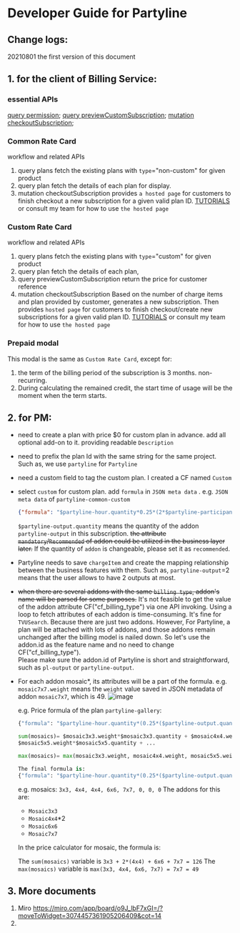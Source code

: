 # Developer Guide for Partyline

## Change logs:

20210801 the first version of this document



## 1. for the client of Billing Service:

### essential APIs
[query permission](https://justinchen00.github.io/page/billingservice/API%20definition.html#query-permission);
[query previewCustomSubscription](https://justinchen00.github.io/page/billingservice/API%20definition.html#query-previewcustomsubscription);
[mutation checkoutSubscription](https://justinchen00.github.io/page/billingservice/API%20definition.html#mutation-checkoutsubscription);

### Common Rate Card

workflow and related APIs

1. query plans
   fetch the existing plans with `type`="non-custom" for given product
2. query plan
   fetch the details of each plan for display.
3. mutation checkoutSubscription
   provides `a hosted page` for customers to finish checkout a new subscription for a given valid plan ID. 
   [TUTORIALS](https://www.chargebee.com/checkout-portal-docs/checkout-new-tutorial.html) or consult my team for how to use `the hosted page`

### Custom Rate Card

workflow and related APIs

1. query plans
    fetch the existing plans with `type`="custom" for given product
2. query plan
    fetch the details of each plan, 
3. query previewCustomSubscription
    return the price for customer reference
4. mutation checkoutSubscription
    Based on the number of charge items and plan provided by customer, generates a new subscription. Then provides `hosted page` for customers to finish checkout/create new subscriptions for a given valid plan ID. 
    [TUTORIALS](https://www.chargebee.com/checkout-portal-docs/checkout-new-tutorial.html) or consult my team for how to use `the hosted page`

### Prepaid modal

This modal is the same as `Custom Rate Card`, except for:

1. the term of the billing period of the subscription is 3 months. non-recurring.
2. During calculating the remained credit, the start time of usage will be the moment when the term starts.

## 2. for PM:

* need to create a plan with price $0 for custom plan in advance.  add all optional add-on to it. providing readable `Description`

* need to prefix the plan Id with the same string for the same project. Such as, we use `partyline` for `Partyline`

* need a custom field to tag the custom plan. I created a CF named  `Custom`

* select `custom` for custom plan.  add `formula` in `JSON meta data` . 
  e.g. 
  `JSON meta data`  of `partyline-common-custom`

  ```json
  {"formula": "$partyline-hour.quantity*0.25*(2*$partyline-participant.quantity*(1+225/100)+$partyline-output.quantity*(1+225/100))"}
  ```

   `$partyline-output.quantity`  means the quantity of the addon `partyline-output` in this subscription.
~~the attribute  `mandatory`/`Recommended` of addon could be utilized in the business layer later.~~  If the quantity of `addon` is changeable, please set it as `recommended`.   
  
* Partyline needs to save `chargeItem` and create the mapping relationship between the business features with them. 
  Such as,  `partyline-output`=2 means that the user allows to have 2 outputs at most.

* ~~when there are several addons with the same `billing type`, addon's name will be parsed for some purposes.~~ 
It's not feasible to get the value of the addon attribute CF("cf_billing_type") via one API invoking. Using a loop to fetch attributes of each addon is time-consuming. It's fine for `TVUSearch`. Because there are just two addons. However, For Partyline, a plan will be attached with lots of addons, and those addons remain unchanged after the billing model is nailed down. So let's use the addon.id as the feature name and no need to change CF("cf_billing_type").  
  Please make sure the addon.id of Partyline is short and straightforward, such as `pl-output` or `partyline-output`.
  
* For each addon mosaic*, its attributes will be a part of the formula.
  e.g.  `mosaic7x7.weight` means the `weight` value saved in JSON metadata of addon `mosaic7x7`, which is 49.
  ![image](https://user-images.githubusercontent.com/18137639/128147207-8e954061-79dc-4eb2-8fb8-cf599d3652ca.png)

  
  e.g. Price formula of the plan `partyline-gallery`:
  
  ```python
  {"formula": "$partyline-hour.quantity*(0.25*($partyline-output.quantity*(1+2.5) + $partyline-participant.quantity*(1+2.5) + sum(mosaics)*(1+2.5) + 0.085*max(mosaics)*(1+2.5)}"}
  
  sum(mosaics)= $mosaic3x3.weight*$mosaic3x3.quantity + $mosaic4x4.weight*$mosaic4x4.quantity + 
  $mosaic5x5.weight*$mosaic5x5.quantity + ...
  
  max(mosaics)= max(mosaic3x3.weight, mosaic4x4.weight, mosaic5x5.weight, ...)

  The final formula is:
  {"formula": "$partyline-hour.quantity*(0.25*($partyline-output.quantity*(1+2.5) + $partyline-participant.quantity*(1+2.5) + ($mosaic3x3.weight*$mosaic3x3.quantity + mosaic4x4.weight*$mosaic4x4.quantity + $mosaic5x5.weight*$mosaic5x5.quantity + ...)*(1+2.5) + 0.085*max(mosaic3x3.weight, mosaic4x4.weight, mosaic5x5.weight, ...)*(1+2.5)}"}
  ```

  e.g. 
  mosaics: `3x3, 4x4, 4x4, 6x6, 7x7, 0, 0, 0`
  The addons for this are:
  
   - `Mosaic3x3`
   - `Mosaic4x4`*2
   - `Mosaic6x6`
   - `Mosaic7x7`

  In the price calculator for mosaic, the formula is:
  
  The `sum(mosaics)` variable is `3x3 + 2*(4x4) + 6x6 + 7x7 = 126`
The `max(mosaics)` variable is `max(3x3, 4x4, 6x6, 7x7) = 7x7 = 49`

## 3. More documents

1. Miro
   https://miro.com/app/board/o9J_lbF7xGI=/?moveToWidget=3074457361905206409&cot=14
2. 

